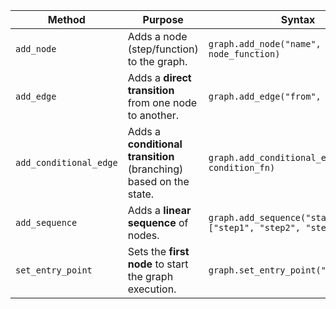 | Method                 | Purpose                                                           | Syntax                                                     | Example                                                                                                 |
| ---------------------- | ----------------------------------------------------------------- | ---------------------------------------------------------- | ------------------------------------------------------------------------------------------------------- |
| `add_node`             | Adds a node (step/function) to the graph.                         | `graph.add_node("name", node_function)`                    | `graph.add_node("answer", answer_node)`                                                                 |
| `add_edge`             | Adds a **direct transition** from one node to another.            | `graph.add_edge("from", "to")`                             | `graph.add_edge("start", "answer")`                                                                     |
| `add_conditional_edge` | Adds a **conditional transition** (branching) based on the state. | `graph.add_conditional_edges("from", condition_fn)`        | `graph.add_conditional_edges("check", lambda state: {"yes": "search", "no": "end"}[state.need_search])` |
| `add_sequence`         | Adds a **linear sequence** of nodes.                              | `graph.add_sequence("start", ["step1", "step2", "step3"])` | `graph.add_sequence("start", ["input", "process", "output"])`                                           |
| `set_entry_point`      | Sets the **first node** to start the graph execution.             | `graph.set_entry_point("node_name")`                       | `graph.set_entry_point("start")`                                                                        |
